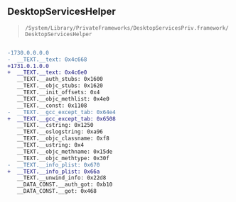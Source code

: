 ## DesktopServicesHelper

> `/System/Library/PrivateFrameworks/DesktopServicesPriv.framework/DesktopServicesHelper`

```diff

-1730.0.0.0.0
-  __TEXT.__text: 0x4c668
+1731.0.1.0.0
+  __TEXT.__text: 0x4c6e0
   __TEXT.__auth_stubs: 0x1600
   __TEXT.__objc_stubs: 0x1620
   __TEXT.__init_offsets: 0x4
   __TEXT.__objc_methlist: 0x4e0
   __TEXT.__const: 0x1108
-  __TEXT.__gcc_except_tab: 0x64e4
+  __TEXT.__gcc_except_tab: 0x6508
   __TEXT.__cstring: 0x1250
   __TEXT.__oslogstring: 0xa96
   __TEXT.__objc_classname: 0xf8
   __TEXT.__ustring: 0x4
   __TEXT.__objc_methname: 0x15de
   __TEXT.__objc_methtype: 0x30f
-  __TEXT.__info_plist: 0x670
+  __TEXT.__info_plist: 0x66a
   __TEXT.__unwind_info: 0x22d8
   __DATA_CONST.__auth_got: 0xb10
   __DATA_CONST.__got: 0x468

```
